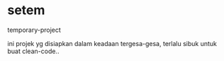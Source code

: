 # setem
temporary-project

ini projek yg disiapkan dalam keadaan tergesa-gesa, terlalu sibuk untuk buat clean-code..
